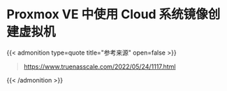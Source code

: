 # Proxmox VE 中使用 Cloud 系统镜像创建虚拟机


{{< admonition type=quote title="参考来源" open=false >}}

> https://www.truenasscale.com/2022/05/24/1117.html  

{{< /admonition >}}


